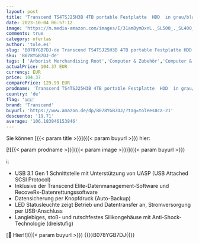 ```yaml
---
layout: post
title: 'Transcend TS4TSJ25H3B 4TB portable Festplatte  HDD  in grau/blau mit Backup-Funktion  Datensicherung per Knopfdruck  und Schutzhülle  stoßfest  robust Plug und Play'
date: 2023-10-04 06:57:12
image: 'https://m.media-amazon.com/images/I/31amDymDxnL._SL500_._SL400_.jpg'
comments: true
category: ofertas
author: 'tole.es'
slug: 'B078YGB7DJ-de Transcend TS4TSJ25H3B 4TB portable Festplatte HDD in...'
sku: 'B078YGB7DJ-de'
tags: [ 'Arborist Merchandising Root','Computer & Zubehör','Computer & Zubehör: Produkte mit Umwelt-Label','Datenspeicher','Externe Datenspeicher','Externe Festplatten','IT_DE','Self Service','Special Features Stores','a4cbee59-f823-40fe-831a-7de64f655f6f_0','a4cbee59-f823-40fe-831a-7de64f655f6f_1301','a4cbee59-f823-40fe-831a-7de64f655f6f_201','transcend','🇩🇪', ]
actualPrice: 104.37 EUR
currency: EUR
price: 104.37
comparePrice: 129.99 EUR
prodname: 'Transcend TS4TSJ25H3B 4TB portable Festplatte  HDD  in grau/blau mit Backup-Funktion  Datensicherung per Knopfdruck  und Schutzhülle  stoßfest  robust Plug und Play'
country: 'de'
flag: '🇩🇪'
brand: 'Transcend'
buyurl: 'https://www.amazon.de/dp/B078YGB7DJ/?tag=tolees0ca-21'
descuento: '19.71'
average: '106.183846153846'
---
```


Sie können [{{< param title >}}]({{< param buyurl >}}) hier:

[![{{< param prodname >}}]({{< param image >}})]({{< param buyurl >}})

ℹ️:

- USB 3.1 Gen 1 Schnittstelle mit Unterstützung von UASP (USB Attached SCSI Protocol)
- Inklusive der Transcend Elite-Datenmanagement-Software und RecoveRx-Datenrettungssoftware
- Datensicherung per Knopfdruck (Auto-Backup)
- LED Statusleuchte zeigt Betrieb und Datentransfer an, Stromversorgung per USB-Anschluss
- Langlebiges, stoß- und rutschfestes Silikongehäuse mit Anti-Shock-Technologie (dreistufig)

[🛒 Hier!!]({{< param buyurl >}})
{{<world>}}B078YGB7DJ{{</world>}}
